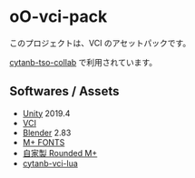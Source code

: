 # oO-vci-pack

このプロジェクトは、VCI のアセットパックです。

[cytanb-tso-collab](https://github.com/oocytanb/cytanb-tso-collab) で利用されています。

## Softwares / Assets

- [Unity](https://unity3d.com/) 2019.4
- [VCI](https://github.com/virtual-cast/VCI)
- [Blender](https://www.blender.org/) 2.83
- [M+ FONTS](https://mplus-fonts.osdn.jp/)
- [自家製 Rounded M+](http://jikasei.me/font/rounded-mplus/)
- [cytanb-vci-lua](https://github.com/oocytanb/cytanb-vci-lua)
